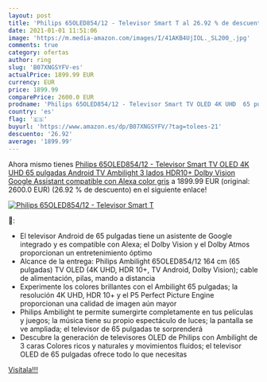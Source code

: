 ```yaml
---
layout: post
title: 'Philips 65OLED854/12 - Televisor Smart T al 26.92 % de descuento'
date: 2021-01-01 11:51:06
image: 'https://m.media-amazon.com/images/I/41AKB4UjIOL._SL200_.jpg'
comments: true
category: ofertas
author: ring
slug: 'B07XNGSYFV-es'
actualPrice: 1899.99 EUR
currency: EUR
price: 1899.99
comparePrice: 2600.0 EUR
prodname: 'Philips 65OLED854/12 - Televisor Smart TV OLED 4K UHD  65 pulgadas  Android TV  Ambilight 3 lados  HDR10+  Dolby Vision  Google Assistant  compatible con Alexa  color gris'
country: 'es'
flag: '🇪🇸'
buyurl: 'https://www.amazon.es/dp/B07XNGSYFV/?tag=tolees-21'
descuento: '26.92'
average: '1899.99'
---
```


Ahora mismo tienes [Philips 65OLED854/12 - Televisor Smart TV OLED 4K UHD  65 pulgadas  Android TV  Ambilight 3 lados  HDR10+  Dolby Vision  Google Assistant  compatible con Alexa  color gris](https://www.amazon.es/dp/B07XNGSYFV/?tag=tolees-21) a 1899.99 EUR (original: 2600.0 EUR) (26.92 %  de descuento) en el siguiente enlace!

[![Philips 65OLED854/12 - Televisor Smart T](https://m.media-amazon.com/images/I/41AKB4UjIOL._SL200_.jpg)](https://www.amazon.es/dp/B07XNGSYFV/?tag=tolees-21)

🔎:

- El televisor Android de 65 pulgadas tiene un asistente de Google integrado y es compatible con Alexa; el Dolby Vision y el Dolby Atmos proporcionan un entretenimiento óptimo
- Alcance de la entrega: Philips Ambilight 65OLED854/12 164 cm (65 pulgadas) TV OLED (4K UHD, HDR 10+, TV Android, Dolby Vision); cable de alimentación, pilas, mando a distancia
- Experimente los colores brillantes con el Ambilight 65 pulgadas; la resolución 4K UHD, HDR 10+ y el P5 Perfect Picture Engine proporcionan una calidad de imagen aún mayor
- Philips Ambilight te permite sumergirte completamente en tus películas y juegos; la música tiene su propio espectáculo de luces; la pantalla se ve ampliada; el televisor de 65 pulgadas te sorprenderá
- Descubre la generación de televisores OLED de Philips con Ambilight de 3 caras Colores ricos y naturales y movimientos fluidos; el televisor OLED de 65 pulgadas ofrece todo lo que necesitas

[Visítala!!!](https://www.amazon.es/dp/B07XNGSYFV/?tag=tolees-21)
